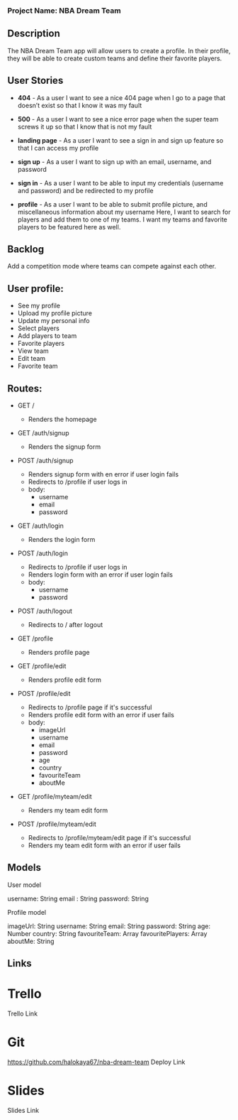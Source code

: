 ### Project Name: NBA Dream Team

## Description 

The NBA Dream Team app will allow users to create a profile. In their profile, they will be able to create custom teams and define their favorite players.

## User Stories
- **404** - As a user I want to see a nice 404 page when I go to a page that doesn’t exist so that I know it was my fault

- **500** - As a user I want to see a nice error page when the super team screws it up so that I know that is not my fault

- **landing page** - As a user I want to see a sign in and sign up feature so that I can access my profile

- **sign up** - As a user I want to sign up with an email, username, and password

- **sign in** - As a user I want to be able to input my credentials (username and password) and be redirected to my profile

- **profile** - As a user I want to be able to submit profile picture, and miscellaneous information about my username
                Here, I want to search for players and add them to one of my teams. I want my teams and favorite players to be featured here as well.  


## Backlog

Add a competition mode where teams can compete against each other.

## User profile:

- See my profile
- Upload my profile picture
- Update my personal info
- Select players
- Add players to team
- Favorite players
- View team
- Edit team
- Favorite team


## Routes:
- GET / 
    - Renders the homepage

- GET /auth/signup 
    - Renders the signup form
    
- POST /auth/signup
    - Renders signup form with en error if user login fails
    - Redirects to /profile if user logs in
    - body:
        - username
        - email
        - password

- GET /auth/login
    - Renders the login form

- POST /auth/login
    - Redirects to /profile if user logs in 
    - Renders login form with an error if user login fails
    - body:
        - username
        - password

- POST /auth/logout
    - Redirects to / after logout

- GET /profile
    - Renders profile page

- GET /profile/edit
    - Renders profile edit form

- POST /profile/edit
    - Redirects to /profile page if it's successful
    - Renders profile edit form with an error if user fails
    - body:
        - imageUrl
        - username
        - email
        - password
        - age
        - country
        - favouriteTeam
        - aboutMe

- GET /profile/myteam/edit
    - Renders my team edit form

- POST /profile/myteam/edit
    - Redirects to /profile/myteam/edit page if it's successful
    - Renders my team edit form with an error if user fails

## Models

User model

username: String
email   : String
password: String

Profile model

imageUrl: String
username: String
email: String
password: String
age: Number
country: String
favouriteTeam: Array
favouritePlayers: Array
aboutMe: String

## Links

# Trello
Trello Link

# Git
https://github.com/halokaya67/nba-dream-team
Deploy Link

# Slides
Slides Link